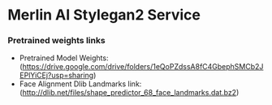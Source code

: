 # Merlin AI Stylegan2 Service

### Pretrained weights links
- Pretrained Model Weights: (https://drive.google.com/drive/folders/1eQoPZdssA8fC4GbephSMCb2JEPlYiCEj?usp=sharing)
- Face Alignment Dlib Landmarks link: (http://dlib.net/files/shape_predictor_68_face_landmarks.dat.bz2)

